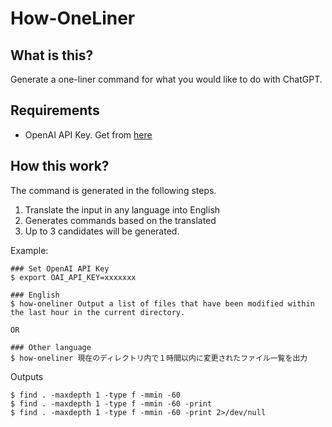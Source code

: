 # How-OneLiner

## What is this?

Generate a one-liner command for what you would like to do with ChatGPT.

## Requirements

- OpenAI API Key. Get from [here](https://platform.openai.com/signup/)

## How this work?

The command is generated in the following steps.

1. Translate the input in any language into English
2. Generates commands based on the translated
3. Up to 3 candidates will be generated.

Example:

```console
### Set OpenAI API Key
$ export OAI_API_KEY=xxxxxxx

### English
$ how-oneliner Output a list of files that have been modified within the last hour in the current directory.

OR

### Other language
$ how-oneliner 現在のディレクトリ内で１時間以内に変更されたファイル一覧を出力
```

Outputs

```console
$ find . -maxdepth 1 -type f -mmin -60
$ find . -maxdepth 1 -type f -mmin -60 -print
$ find . -maxdepth 1 -type f -mmin -60 -print 2>/dev/null
```
